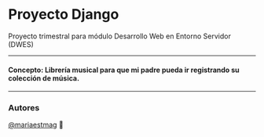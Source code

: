 
# Proyecto Django 

Proyecto trimestral para módulo Desarrollo Web en Entorno Servidor (DWES)

***

#### Concepto: Librería musical para que mi padre pueda ir registrando su colección de música.

***

### Autores

[@mariaestmag](https://www.github.com/mariaestmag) 👋







